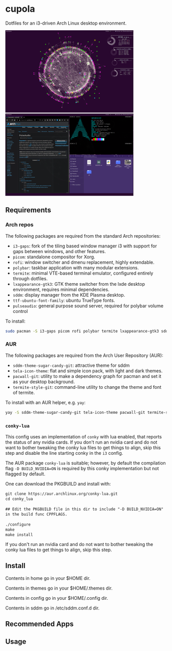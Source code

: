 # cupola

Dotfiles for an i3-driven Arch Linux desktop environment.

<p float="left">
  <img src="/cupola_desktop.png" width="400" />
  <img src="/cupola_apps.png" width="400" /> 
</p>

## Requirements

### Arch repos
The following packages are required from the standard Arch repositories:

- `i3-gaps`: fork of the tiling based window manager i3 with support for gaps between windows, and other features.
- `picom`: standalone compositor for Xorg.
- `rofi`: window switcher and dmenu replacement, highly extendable.
- `polybar`: taskbar application with many modular extensions.
- `termite`: minimal VTE-based terminal emulator, configured entirely through dotfiles.
- `lxappearance-gtk3`: GTK theme switcher from the lxde desktop environment, requires minimal dependencies.
- `sddm`: display manager from the KDE Plasma desktop.
- `ttf-ubuntu-font-family`: ubuntu TrueType fonts.
- `pulseaudio`: general purpose sound server, required for polybar volume control

To install:
```bash
sudo pacman -S i3-gaps picom rofi polybar termite lxappearance-gtk3 sddm ttf-ubuntu-font-family
```

### AUR
The following packages are required from the Arch User Repository (AUR):

- `sddm-theme-sugar-candy-git`: attractive theme for sddm 
- `tela-icon-theme`: flat and simple icon pack, with light and dark themes.
- `pacwall-git`: utility to make a dependency graph for pacman and set it as your desktop background.
- `termite-style-git`: command-line utility to change the theme and font of termite.

To install with an AUR helper, e.g. `yay`:
```bash
yay -S sddm-theme-sugar-candy-git tela-icon-theme pacwall-git termite-style-git
```

### `conky-lua`

This config uses an implementation of `conky` with lua enabled, that reports the status of any nvidia cards.
If you don't run an nvidia card and do not want to bother tweaking the conky lua files
to get things to align, skip this step and disable the line starting conky in the `i3` config.

The AUR package `conky-lua` is suitable; however, by default the compilation flag `-D BUILD_NVIDIA=ON` is required by
this conky implementation but not flagged by default.

One can download the PKGBUILD and install with:
```
git clone https://aur.archlinux.org/conky-lua.git
cd conky_lua

## Edit the PKGBUILD file in this dir to include "-D BUILD_NVIDIA=ON" in the build func CPPFLAGS.

./configure
make
make install
```

If you don't run an nvidia card and do not want to bother tweaking the conky lua files 
to get things to align, skip this step.

## Install

Contents in home go in your $HOME dir.

Contents in themes go in your $HOME/.themes dir.

Contents in config go in your $HOME/.config dir.

Contents in sddm go in /etc/sddm.conf.d dir.

## Recommended Apps

<under construction>

## Usage

<under construction>
